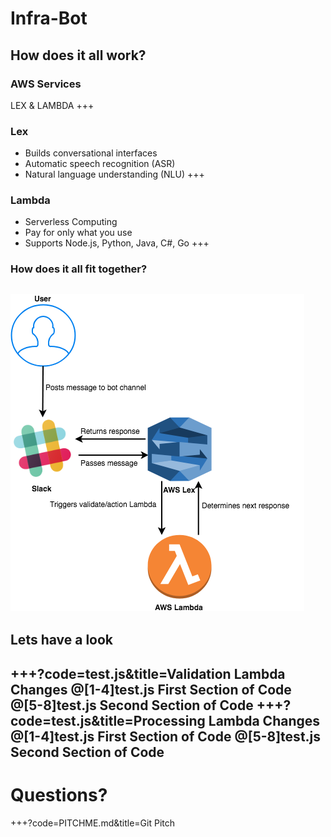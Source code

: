 # Infra-Bot
How does it all work?
---
### AWS Services
LEX & LAMBDA
+++
### Lex
- Builds conversational interfaces
- Automatic speech recognition (ASR)
- Natural language understanding (NLU)
+++
### Lambda
- Serverless Computing
- Pay for only what you use
- Supports Node.js, Python, Java, C#, Go
+++
### How does it all fit together?
![INFRA-BOT Structure](Infra-Bot.png)
---
## Lets have a look
+++?code=test.js&title=Validation Lambda Changes
@[1-4]test.js First Section of Code
@[5-8]test.js Second Section of Code
+++?code=test.js&title=Processing Lambda Changes
@[1-4]test.js First Section of Code
@[5-8]test.js Second Section of Code
---
# Questions?
+++?code=PITCHME.md&title=Git Pitch
